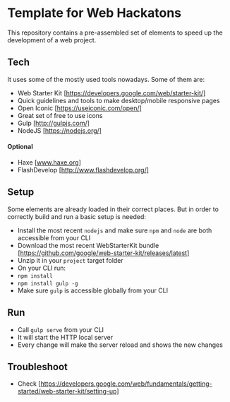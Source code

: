 # Template for Web Hackatons
This repository contains a pre-assembled set of elements to speed up the development of a web project.

## Tech
It uses some of the mostly used tools nowadays. Some of them are:
* Web Starter Kit [https://developers.google.com/web/starter-kit/]
 * Quick guidelines and tools to make desktop/mobile responsive pages
* Open Iconic [https://useiconic.com/open/]
 * Great set of free to use icons
* Gulp [http://gulpjs.com/]
* NodeJS [https://nodejs.org/]
 
#### Optional
* Haxe [www.haxe.org]
* FlashDevelop [http://www.flashdevelop.org/]

## Setup
Some elements are already loaded in their correct places. But in order to correctly build and run a basic setup is needed:  
* Install the most recent `nodejs` and make sure `npm` and `node` are both accessible from your CLI
* Download the most recent WebStarterKit bundle [https://github.com/google/web-starter-kit/releases/latest]
* Unzip it in your `project` target folder
* On your CLI run:
 * `npm install`
 * `npm install gulp -g`
* Make sure `gulp` is accessible globally from your CLI

## Run
* Call `gulp serve` from your CLI
 * It will start the HTTP local server
 * Every change will make the server reload and shows the new changes

## Troubleshoot
* Check [https://developers.google.com/web/fundamentals/getting-started/web-starter-kit/setting-up]



